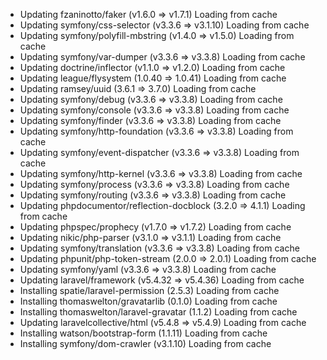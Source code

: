   - Updating fzaninotto/faker (v1.6.0 => v1.7.1) Loading from cache
  - Updating symfony/css-selector (v3.3.6 => v3.1.10) Loading from cache
  - Updating symfony/polyfill-mbstring (v1.4.0 => v1.5.0) Loading from cache
  - Updating symfony/var-dumper (v3.3.6 => v3.3.8) Loading from cache
  - Updating doctrine/inflector (v1.1.0 => v1.2.0) Loading from cache
  - Updating league/flysystem (1.0.40 => 1.0.41) Loading from cache
  - Updating ramsey/uuid (3.6.1 => 3.7.0) Loading from cache
  - Updating symfony/debug (v3.3.6 => v3.3.8) Loading from cache
  - Updating symfony/console (v3.3.6 => v3.3.8) Loading from cache
  - Updating symfony/finder (v3.3.6 => v3.3.8) Loading from cache
  - Updating symfony/http-foundation (v3.3.6 => v3.3.8) Loading from cache
  - Updating symfony/event-dispatcher (v3.3.6 => v3.3.8) Loading from cache
  - Updating symfony/http-kernel (v3.3.6 => v3.3.8) Loading from cache
  - Updating symfony/process (v3.3.6 => v3.3.8) Loading from cache
  - Updating symfony/routing (v3.3.6 => v3.3.8) Loading from cache
  - Updating phpdocumentor/reflection-docblock (3.2.0 => 4.1.1) Loading from cache
  - Updating phpspec/prophecy (v1.7.0 => v1.7.2) Loading from cache
  - Updating nikic/php-parser (v3.1.0 => v3.1.1) Loading from cache
  - Updating symfony/translation (v3.3.6 => v3.3.8) Loading from cache
  - Updating phpunit/php-token-stream (2.0.0 => 2.0.1) Loading from cache
  - Updating symfony/yaml (v3.3.6 => v3.3.8) Loading from cache
  - Updating laravel/framework (v5.4.32 => v5.4.36) Loading from cache
  - Installing spatie/laravel-permission (2.5.3) Loading from cache
  - Installing thomaswelton/gravatarlib (0.1.0) Loading from cache
  - Installing thomaswelton/laravel-gravatar (1.1.2) Loading from cache
  - Updating laravelcollective/html (v5.4.8 => v5.4.9) Loading from cache
  - Installing watson/bootstrap-form (1.1.11) Loading from cache
  - Installing symfony/dom-crawler (v3.1.10) Loading from cache